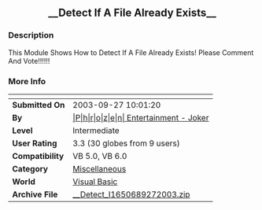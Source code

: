 ﻿<div align="center">

## \_\_Detect If A File Already Exists\_\_


</div>

### Description

This Module Shows How to Detect If A File Already Exists! Please Comment And Vote!!!!!!
 
### More Info
 


<span>             |<span>
---                |---
**Submitted On**   |2003-09-27 10:01:20
**By**             |[\|P\|h\|r\|o\|z\|e\|n\| Entertainment \- Joker](https://github.com/Planet-Source-Code/PSCIndex/blob/master/ByAuthor/p-h-r-o-z-e-n-entertainment-joker.md)
**Level**          |Intermediate
**User Rating**    |3.3 (30 globes from 9 users)
**Compatibility**  |VB 5\.0, VB 6\.0
**Category**       |[Miscellaneous](https://github.com/Planet-Source-Code/PSCIndex/blob/master/ByCategory/miscellaneous__1-1.md)
**World**          |[Visual Basic](https://github.com/Planet-Source-Code/PSCIndex/blob/master/ByWorld/visual-basic.md)
**Archive File**   |[\_\_Detect\_I1650689272003\.zip](https://github.com/Planet-Source-Code/p-h-r-o-z-e-n-entertainment-joker-detect-if-a-file-already-exists__1-48815/archive/master.zip)








